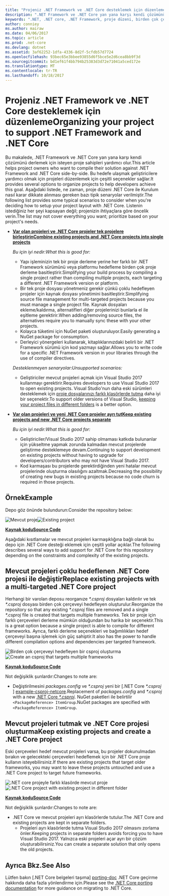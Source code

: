 ```yaml
---
title: "Projeniz .NET Framework ve .NET Core desteklemek için düzenleme"
description: ".NET Framework ve .NET Core yan yana karşı kendi çözümünü derlemek için isteyen proje sahipleri için yardımcı olur."
keywords: ".NET, .NET core, .NET Framework, proje düzeni, birden çok çerçeveyi"
author: conniey
ms.author: mairaw
ms.date: 04/06/2017
ms.topic: article
ms.prod: .net-core
ms.devlang: dotnet
ms.assetid: 3af62252-1dfa-4336-8d2f-5cfdb57d7724
ms.openlocfilehash: 93bec65e3bbee93855d6f5bce5e2d6cea8bb9f3d
ms.sourcegitcommit: bd1ef61f4bb794b25383d3d72e71041a5ced172e
ms.translationtype: MT
ms.contentlocale: tr-TR
ms.lasthandoff: 10/18/2017
---
```

# <a name="organizing-your-project-to-support-net-framework-and-net-core"></a><span data-ttu-id="4a9f5-104">Projeniz .NET Framework ve .NET Core desteklemek için düzenleme</span><span class="sxs-lookup"><span data-stu-id="4a9f5-104">Organizing your project to support .NET Framework and .NET Core</span></span>

<span data-ttu-id="4a9f5-105">Bu makalede, .NET Framework ve .NET Core yan yana karşı kendi çözümünü derlemek için isteyen proje sahipleri yardımcı olur.</span><span class="sxs-lookup"><span data-stu-id="4a9f5-105">This article helps project owners who want to compile their solution against .NET Framework and .NET Core side-by-side.</span></span> <span data-ttu-id="4a9f5-106">Bu hedefe ulaşmak geliştiricilere yardımcı olmak için projeleri düzenlemek için çeşitli seçenekler sağlar.</span><span class="sxs-lookup"><span data-stu-id="4a9f5-106">It provides several options to organize projects to help developers achieve this goal.</span></span> <span data-ttu-id="4a9f5-107">Aşağıdaki listede, ne zaman, proje düzeni .NET Core ile Kurulum nasıl karar dikkate alınması gereken bazı tipik senaryolar verilmiştir.</span><span class="sxs-lookup"><span data-stu-id="4a9f5-107">The following list provides some typical scenarios to consider when you're deciding how to setup your project layout with .NET Core.</span></span> <span data-ttu-id="4a9f5-108">Listenin istediğiniz her şeyi kapsayan değil; projenizin ihtiyaçlara göre öncelik verin.</span><span class="sxs-lookup"><span data-stu-id="4a9f5-108">The list may not cover everything you want; prioritize based on your project's needs.</span></span>

* <span data-ttu-id="4a9f5-109">[**Var olan projeleri ve .NET Core projeler tek projelere birleştirin**][option-csproj]</span><span class="sxs-lookup"><span data-stu-id="4a9f5-109">[**Combine existing projects and .NET Core projects into single projects**][option-csproj]</span></span>

  <span data-ttu-id="4a9f5-110">*Bu için iyi nedir:*</span><span class="sxs-lookup"><span data-stu-id="4a9f5-110">*What this is good for:*</span></span>
  * <span data-ttu-id="4a9f5-111">Yapı işleminizin tek bir proje derleme yerine her farklı bir .NET Framework sürümünü veya platformu hedefleme birden çok proje derleme basitleştirir.</span><span class="sxs-lookup"><span data-stu-id="4a9f5-111">Simplifying your build process by compiling a single project rather than compiling multiple projects, each targeting a different .NET Framework version or platform.</span></span>
  * <span data-ttu-id="4a9f5-112">Bir tek proje dosyası yönetmeniz gerekir çünkü çoklu hedefleyen projeler için kaynak dosyası yönetimini basitleştirir.</span><span class="sxs-lookup"><span data-stu-id="4a9f5-112">Simplifying source file management for multi-targeted projects because you must manage a single project file.</span></span> <span data-ttu-id="4a9f5-113">Kaynak dosyaları ekleme/kaldırma, alternatifleri diğer projelerinizi bunlarla el ile eşitleme gerektirir.</span><span class="sxs-lookup"><span data-stu-id="4a9f5-113">When adding/removing source files, the alternatives require you to manually sync these with your other projects.</span></span>
  * <span data-ttu-id="4a9f5-114">Kolayca tüketimi için NuGet paketi oluşturuluyor.</span><span class="sxs-lookup"><span data-stu-id="4a9f5-114">Easily generating a NuGet package for consumption.</span></span>
  * <span data-ttu-id="4a9f5-115">Derleyici yönergeleri kullanarak, kitaplıklarınızdaki belirli bir .NET Framework sürümü için kod yazmayı sağlar.</span><span class="sxs-lookup"><span data-stu-id="4a9f5-115">Allows you to write code for a specific .NET Framework version in your libraries through the use of compiler directives.</span></span>

  <span data-ttu-id="4a9f5-116">*Desteklenmeyen senaryolar:*</span><span class="sxs-lookup"><span data-stu-id="4a9f5-116">*Unsupported scenarios:*</span></span>
  * <span data-ttu-id="4a9f5-117">Geliştiriciler mevcut projeleri açmak için Visual Studio 2017 kullanmayı gerektirir.</span><span class="sxs-lookup"><span data-stu-id="4a9f5-117">Requires developers to use Visual Studio 2017 to open existing projects.</span></span> <span data-ttu-id="4a9f5-118">Visual Studio'nun daha eski sürümleri desteklemek için [proje dosyalarınızı farklı klasörlerde tutma](#support-vs) daha iyi bir seçenektir.</span><span class="sxs-lookup"><span data-stu-id="4a9f5-118">To support older versions of Visual Studio, [keeping your project files in different folders](#support-vs) is a better option.</span></span>

* <a name="support-vs"></a><span data-ttu-id="4a9f5-119">[**Var olan projeleri ve yeni .NET Core projeler ayrı tut**][option-csproj-folder]</span><span class="sxs-lookup"><span data-stu-id="4a9f5-119">[**Keep existing projects and new .NET Core projects separate**][option-csproj-folder]</span></span>

  <span data-ttu-id="4a9f5-120">*Bu için iyi nedir:*</span><span class="sxs-lookup"><span data-stu-id="4a9f5-120">*What this is good for:*</span></span>
  * <span data-ttu-id="4a9f5-121">Geliştiriciler/Visual Studio 2017 sahip olmaması katkıda bulunanlar için yükseltme yapmak zorunda kalmadan mevcut projelerde geliştirme desteklemeye devam.</span><span class="sxs-lookup"><span data-stu-id="4a9f5-121">Continuing to support development on existing projects without having to upgrade for developers/contributors who may not have Visual Studio 2017.</span></span>
  * <span data-ttu-id="4a9f5-122">Kod karmaşası bu projelerde gerektirdiğinden yeni hatalar mevcut projelerinde oluşturma olasılığını azaltmak.</span><span class="sxs-lookup"><span data-stu-id="4a9f5-122">Decreasing the possibility of creating new bugs in existing projects because no code churn is required in those projects.</span></span>

## <a name="example"></a><span data-ttu-id="4a9f5-123">Örnek</span><span class="sxs-lookup"><span data-stu-id="4a9f5-123">Example</span></span>

<span data-ttu-id="4a9f5-124">Depo göz önünde bulundurun:</span><span class="sxs-lookup"><span data-stu-id="4a9f5-124">Consider the repository below:</span></span>

<span data-ttu-id="4a9f5-125">![Mevcut proje][example-initial-project]</span><span class="sxs-lookup"><span data-stu-id="4a9f5-125">![Existing project][example-initial-project]</span></span>

<span data-ttu-id="4a9f5-126">[**Kaynak kodu**][example-initial-project-code]</span><span class="sxs-lookup"><span data-stu-id="4a9f5-126">[**Source Code**][example-initial-project-code]</span></span>

<span data-ttu-id="4a9f5-127">Aşağıdaki kısıtlamalar ve mevcut projeleri karmaşıklığına bağlı olarak bu depo için .NET Core desteği eklemek için çeşitli yollar açıklar.</span><span class="sxs-lookup"><span data-stu-id="4a9f5-127">The following describes several ways to add support for .NET Core for this repository depending on the constraints and complexity of the existing projects.</span></span>

## <a name="replace-existing-projects-with-a-multi-targeted-net-core-project"></a><span data-ttu-id="4a9f5-128">Mevcut projeleri çoklu hedeflenen .NET Core projesi ile değiştir</span><span class="sxs-lookup"><span data-stu-id="4a9f5-128">Replace existing projects with a multi-targeted .NET Core project</span></span>

<span data-ttu-id="4a9f5-129">Herhangi bir varolan deposu reorganıze  *\*.csproj* dosyaları kaldırılır ve tek  *\*.csproj* dosyası birden çok çerçeveyi hedefleyen oluşturulur.</span><span class="sxs-lookup"><span data-stu-id="4a9f5-129">Reorganize the repository so that any existing *\*.csproj* files are removed and a single *\*.csproj* file is created that targets multiple frameworks.</span></span> <span data-ttu-id="4a9f5-130">Tek bir proje için farklı çerçeveleri derleme mümkün olduğundan bu harika bir seçenektir.</span><span class="sxs-lookup"><span data-stu-id="4a9f5-130">This is a great option because a single project is able to compile for different frameworks.</span></span> <span data-ttu-id="4a9f5-131">Ayrıca, farklı derleme seçenekleri ve bağımlılıkları hedef çerçeveyi başına işlemek için güç sahiptir.</span><span class="sxs-lookup"><span data-stu-id="4a9f5-131">It also has the power to handle different compilation options and dependencies per targeted framework.</span></span>

<span data-ttu-id="4a9f5-132">![Birden çok çerçeveyi hedefleyen bir csproj oluşturma][example-csproj]</span><span class="sxs-lookup"><span data-stu-id="4a9f5-132">![Create an csproj that targets multiple frameworks][example-csproj]</span></span>

<span data-ttu-id="4a9f5-133">[**Kaynak kodu**][example-csproj-code]</span><span class="sxs-lookup"><span data-stu-id="4a9f5-133">[**Source Code**][example-csproj-code]</span></span>

<span data-ttu-id="4a9f5-134">Not değişiklik şunlardır:</span><span class="sxs-lookup"><span data-stu-id="4a9f5-134">Changes to note are:</span></span>
* <span data-ttu-id="4a9f5-135">Değiştirilmesini *packages.config* ve  *\*.csproj* yeni bir [.NET Core  *\*.csproj* ] [ example-csproj-netcore].</span><span class="sxs-lookup"><span data-stu-id="4a9f5-135">Replacement of *packages.config* and *\*.csproj* with a new [.NET Core *\*.csproj*][example-csproj-netcore].</span></span> <span data-ttu-id="4a9f5-136">NuGet paketleri ile belirtilir `<PackageReference> ItemGroup`.</span><span class="sxs-lookup"><span data-stu-id="4a9f5-136">NuGet packages are specified with `<PackageReference> ItemGroup`.</span></span>

## <a name="keep-existing-projects-and-create-a-net-core-project"></a><span data-ttu-id="4a9f5-137">Mevcut projeleri tutmak ve .NET Core projesi oluşturma</span><span class="sxs-lookup"><span data-stu-id="4a9f5-137">Keep existing projects and create a .NET Core project</span></span>

<span data-ttu-id="4a9f5-138">Eski çerçeveleri hedef mevcut projeleri varsa, bu projeler dokunulmadan bırakın ve gelecekteki çerçeveleri hedeflemek için bir .NET Core proje kullanın isteyebilirsiniz.</span><span class="sxs-lookup"><span data-stu-id="4a9f5-138">If there are existing projects that target older frameworks, you may want to leave these projects untouched and use a .NET Core project to target future frameworks.</span></span>

<span data-ttu-id="4a9f5-139">![.NET core projeyle farklı klasörde mevcut proje][example-csproj-different-folder]</span><span class="sxs-lookup"><span data-stu-id="4a9f5-139">![.NET Core project with existing project in different folder][example-csproj-different-folder]</span></span>

<span data-ttu-id="4a9f5-140">[**Kaynak kodu**][example-csproj-different-code]</span><span class="sxs-lookup"><span data-stu-id="4a9f5-140">[**Source Code**][example-csproj-different-code]</span></span>

<span data-ttu-id="4a9f5-141">Not değişiklik şunlardır:</span><span class="sxs-lookup"><span data-stu-id="4a9f5-141">Changes to note are:</span></span>
* <span data-ttu-id="4a9f5-142">.NET Core ve mevcut projeleri ayrı klasörlerde tutulur.</span><span class="sxs-lookup"><span data-stu-id="4a9f5-142">The .NET Core and existing projects are kept in separate folders.</span></span>
    * <span data-ttu-id="4a9f5-143">Projeleri ayrı klasörlerde tutma Visual Studio 2017 olmasını zorlama önler.</span><span class="sxs-lookup"><span data-stu-id="4a9f5-143">Keeping projects in separate folders avoids forcing you to have Visual Studio 2017.</span></span> <span data-ttu-id="4a9f5-144">Yalnızca eski projeleri açar ayrı bir çözüm oluşturabilirsiniz.</span><span class="sxs-lookup"><span data-stu-id="4a9f5-144">You can create a separate solution that only opens the old projects.</span></span>

## <a name="see-also"></a><span data-ttu-id="4a9f5-145">Ayrıca Bkz.</span><span class="sxs-lookup"><span data-stu-id="4a9f5-145">See Also</span></span>

<span data-ttu-id="4a9f5-146">Lütfen bakın [.NET Core belgeleri taşıma] [ porting-doc] .NET Core geçirme hakkında daha fazla yönlendirme için.</span><span class="sxs-lookup"><span data-stu-id="4a9f5-146">Please see the [.NET Core porting documentation][porting-doc] for more guidance on migrating to .NET Core.</span></span>

[porting-doc]: index.md
[example-initial-project]: media/project-structure/project.png "Mevcut proje"
[example-initial-project-code]: https://github.com/dotnet/docs/tree/master/samples/framework/libraries/migrate-library/

[example-csproj]: media/project-structure/project.csproj.png "Birden çok çerçeveyi hedefleyen bir csproj oluşturma"
[example-csproj-code]: https://github.com/dotnet/docs/tree/master/samples/framework/libraries/migrate-library-csproj/
[example-csproj-netcore]: https://github.com/dotnet/docs/tree/master/samples/framework/libraries/migrate-library-csproj/src/Car/Car.csproj

[example-csproj-different-folder]: media/project-structure/project.csproj.different.png "Farklı bir klasör içinde varolan PCL .NET core projeyle"
[example-csproj-different-code]: https://github.com/dotnet/docs/tree/master/samples/framework/libraries/migrate-library-csproj-keep-existing/

[option-csproj]: #replace-existing-projects-with-a-multi-targeted-net-core-project
[option-csproj-folder]: #keep-existing-projects-and-create-a-net-core-project
